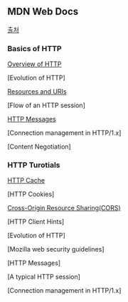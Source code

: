 
## MDN Web Docs

[출처](https://developer.mozilla.org/ko/docs/Web/HTTP)

### Basics of HTTP

[Overview of HTTP](./overview/)

[Evolution of HTTP]

[Resources and URIs](./resource/)

[Flow of an HTTP session]

[HTTP Messages](./messages/)

[Connection management in HTTP/1.x]

[Content Negotiation]

### HTTP Turotials

[HTTP Cache](./cache/)

[HTTP Cookies]

[Cross-Origin Resource Sharing(CORS)](./cors/)

[HTTP Client Hints]

[Evolution of HTTP]

[Mozilla web security guidelines]

[HTTP Messages]

[A typical HTTP session]

[Connection management in HTTP/1.x]
